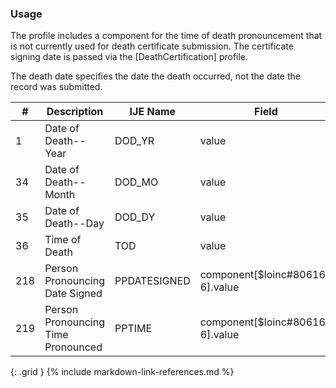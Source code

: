 ### Usage
The profile includes a component for the time of death pronouncement that is not currently used for death certificate submission.
The certificate signing date is passed via the [DeathCertification] profile.

The death date specifies the date the death occurred, not the date the record was submitted.

| **#** |  **Description**   |  **IJE Name**   |  **Field**  |  **Type**  | **Value Set**  |
| ---------| ------------- | ------------ | -------------- | -------- | -------- |
| 1 | Date of Death--Year | DOD_YR| value | dateTime | Required for processing | 
| 34 | Date of Death--Month | DOD_MO| value | dateTime | See notes on PartialDateTime | 
| 35 | Date of Death--Day | DOD_DY| value | dateTime | See notes on PartialDateTime | 
| 36 | Time of Death | TOD| value | dateTime | See notes on PartialDateTime | 
| 218 | Person Pronouncing Date Signed | PPDATESIGNED| component[$loinc#80616-6].value | dateTime |  | 
| 219 | Person Pronouncing Time Pronounced | PPTIME| component[$loinc#80616-6].value | dateTime |  | 
{: .grid }
{% include markdown-link-references.md %}
